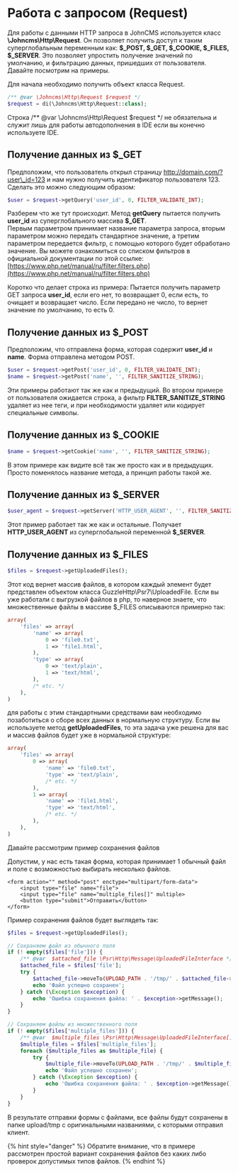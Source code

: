 # Работа с запросом \(Request\)

Для работы с данными HTTP запроса в JohnCMS используется класс **\Johncms\Http\Request**. Он позволяет получить доступ к таким суперглобальным переменным как: **$\_POST, $\_GET, $\_COOKIE, $\_FILES, $\_SERVER**. Это позволяет упростить получение значений по умолчанию, и фильтрацию данных, пришедших от пользователя. Давайте посмотрим на примеры.

Для начала необходимо получить объект класса Request.

```php
/** @var \Johncms\Http\Request $request */
$request = di(\Johncms\Http\Request::class);
```

Строка /\*\* @var \Johncms\Http\Request $request \*/ не обязательна и служит лишь для работы автодополнения в IDE если вы конечно используете IDE.

## Получение данных из $\_GET

Предположим, что пользователь открыл страницу http://domain.com/?user\_id=123 и нам нужно получить идентификатор пользователя 123. Сделать это можно следующим образом:

```php
$user = $request->getQuery('user_id', 0, FILTER_VALIDATE_INT);
```

Разберем что же тут происходит. Метод **getQuery** пытается получить **user\_id** из суперглобального массива **$\_GET**.  
Первым параметром принимает название параметра запроса, вторым параметром можно передать стандартное значение, а третим параметром передается фильтр, с помощью которого будет обработано значение. Вы можете ознакомиться со списком фильтров в официальной документации по этой ссылке: [https://www.php.net/manual/ru/filter.filters.php](https://www.php.net/manual/ru/filter.filters.php)

Коротко что делает строка из примера: Пытается получить параметр GET запроса **user\_id**, если его нет, то возвращает 0, если есть, то очищает и возвращает число. Если передано не число, то вернет значение по умолчанию, то есть 0.

## Получение данных из $\_POST

Предположим, что отправлена форма, которая содержит **user\_id** и **name**. Форма отправлена методом POST.

```php
$user = $request->getPost('user_id', 0, FILTER_VALIDATE_INT);
$name = $request->getPost('name', '', FILTER_SANITIZE_STRING);
```

Эти примеры работают так же как и предыдущий. Во втором примере от пользователя ожидается строка, а фильтр **FILTER\_SANITIZE\_STRING** удаляет из нее теги, и при необходимости удаляет или кодирует специальные символы.

## Получение данных из $\_COOKIE

```php
$name = $request->getCookie('name', '', FILTER_SANITIZE_STRING);
```

В этом примере как видите всё так же просто как и в предыдущих. Просто поменялось название метода, а принцип работы такой же.

## Получение данных из $\_SERVER

```php
$user_agent = $request->getServer('HTTP_USER_AGENT', '', FILTER_SANITIZE_STRING);
```

Этот пример работает так же как и остальные. Получает **HTTP\_USER\_AGENT** из суперглобальной переменной **$\_SERVER**.

## Получение данных из $\_FILES

```php
$files = $request->getUploadedFiles();
```

Этот код вернет массив файлов, в котором каждый элемент будет представлен объектом класса GuzzleHttp\Psr7\UploadedFile. Если вы уже работали с выгрузкой файлов в php, то наверное знаете, что множественные файлы в массиве $\_FILES описываются примерно так:

```php
array(
    'files' => array(
        'name' => array(
            0 => 'file0.txt',
            1 => 'file1.html',
        ),
        'type' => array(
            0 => 'text/plain',
            1 => 'text/html',
        ),
        /* etc. */
    ),
)
```

для работы с этим стандартными средствами вам необходимо позаботиться о сборе всех данных в нормальную структуру. Если вы используете метод **getUploadedFiles**, то эта задача уже решена для вас и массив файлов будет уже в нормальной структуре:

```php
array(
    'files' => array(
        0 => array(
            'name' => 'file0.txt',
            'type' => 'text/plain',
            /* etc. */
        ),
        1 => array(
            'name' => 'file1.html',
            'type' => 'text/html',
            /* etc. */
        ),
    ),
)
```

Давайте рассмотрим пример сохранения файлов

Допустим, у нас есть такая форма, которая принимает 1 обычный файл и поле с возможностью выбирать несколько файлов.

```markup
<form action="" method="post" enctype="multipart/form-data">
    <input type="file" name="file">
    <input type="file" name="multiple_files[]" multiple>
    <button type="submit">Отправить</button>
</form>
```

Пример сохранения файлов будет выглядеть так:

```php
$files = $request->getUploadedFiles();

// Сохраняем файл из обычного поля
if (! empty($files['file'])) {
    /** @var  $attached_file \Psr\Http\Message\UploadedFileInterface */
    $attached_file = $files['file'];
    try {
        $attached_file->moveTo(UPLOAD_PATH . '/tmp/' . $attached_file->getClientFilename());
        echo 'Файл успешно сохранен';
    } catch (\Exception $exception) {
        echo 'Ошибка сохранения файла: ' . $exception->getMessage();
    }
}

// Сохраняем файлы из множественного поля
if (! empty($files['multiple_files'])) {
    /** @var  $multiple_files \Psr\Http\Message\UploadedFileInterface[] */
    $multiple_files = $files['multiple_files'];
    foreach ($multiple_files as $multiple_file) {
        try {
            $multiple_file->moveTo(UPLOAD_PATH . '/tmp/' . $multiple_file->getClientFilename());
            echo 'Файл успешно сохранен';
        } catch (\Exception $exception) {
            echo 'Ошибка сохранения файла: ' . $exception->getMessage();
        }
    }
}
```

В результате отправки формы с файлами, все файлы будут сохранены в папке upload/tmp c оригинальными названиями, с которыми отправил клиент.

{% hint style="danger" %}
Обратите внимание, что в примере рассмотрен простой вариант сохранения файлов без каких либо проверок допустимых типов файлов.
{% endhint %}

